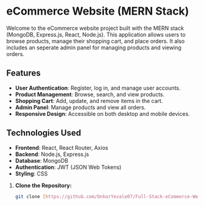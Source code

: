 # eCommerce Website (MERN Stack)

Welcome to the eCommerce website project built with the MERN stack (MongoDB, Express.js, React, Node.js). This application allows users to browse products, manage their shopping cart, and place orders. It also includes an seperate admin panel for managing products and viewing orders.

## Features

- **User Authentication**: Register, log in, and manage user accounts.
- **Product Management**: Browse, search, and view products.
- **Shopping Cart**: Add, update, and remove items in the cart.
- **Admin Panel**: Manage products and view all orders.
- **Responsive Design**: Accessible on both desktop and mobile devices.

## Technologies Used

- **Frontend**: React, React Router, Axios
- **Backend**: Node.js, Express.js
- **Database**: MongoDB
- **Authentication**: JWT (JSON Web Tokens)
- **Styling**: CSS

1. **Clone the Repository:**

   ```bash
   git clone [https://github.com/OnkarYevale07/Full-Stack-eCommerce-Website-MERN-Stack.git]
